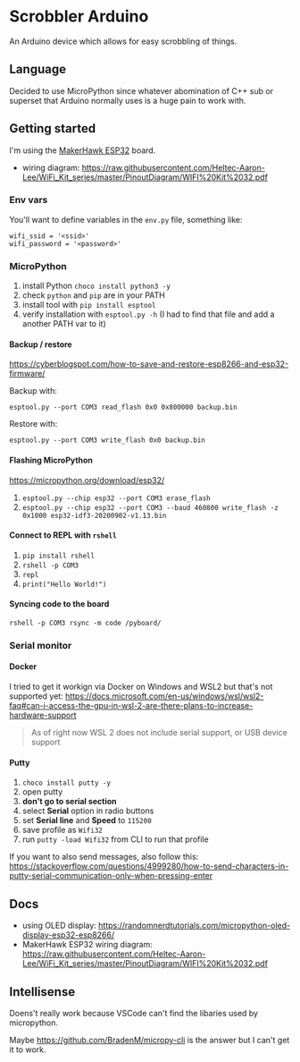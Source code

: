 # Scrobbler Arduino

An Arduino device which allows for easy scrobbling of things.

## Language

Decided to use MicroPython since whatever abomination of C++ sub or superset that Arduino normally uses is a huge pain to work with.

## Getting started

I'm using the [MakerHawk ESP32](https://www.amazon.co.uk/MakerHawk-Development-0-96inch-Display-Compatible/dp/B076P8GRWV) board.

- wiring diagram: https://raw.githubusercontent.com/Heltec-Aaron-Lee/WiFi_Kit_series/master/PinoutDiagram/WIFI%20Kit%2032.pdf

### Env vars

You'll want to define variables in the `env.py` file, something like:

```
wifi_ssid = '<ssid>'
wifi_password = '<password>'
```

### MicroPython

1. install Python `choco install python3 -y`
1. check `python` and `pip` are in your PATH
1. install tool with `pip install esptool`
1. verify installation with `esptool.py -h` (I had to find that file and add a another PATH var to it)

#### Backup / restore

https://cyberblogspot.com/how-to-save-and-restore-esp8266-and-esp32-firmware/

Backup with:

```
esptool.py --port COM3 read_flash 0x0 0x800000 backup.bin
```

Restore with:

```
esptool.py --port COM3 write_flash 0x0 backup.bin 
```

#### Flashing MicroPython

https://micropython.org/download/esp32/

1. `esptool.py --chip esp32 --port COM3 erase_flash`
1. `esptool.py --chip esp32 --port COM3 --baud 460800 write_flash -z 0x1000 esp32-idf3-20200902-v1.13.bin`

#### Connect to REPL with `rshell`

1. `pip install rshell`
1. `rshell -p COM3`
1. `repl`
1. `print("Hello World!")`

#### Syncing code to the board

```
rshell -p COM3 rsync -m code /pyboard/
```

### Serial monitor

#### Docker

I tried to get it workign via Docker on Windows and WSL2 but that's not supported yet: https://docs.microsoft.com/en-us/windows/wsl/wsl2-faq#can-i-access-the-gpu-in-wsl-2-are-there-plans-to-increase-hardware-support

> As of right now WSL 2 does not include serial support, or USB device support

#### Putty

1. `choco install putty -y`
1. open putty
1. **don't go to serial section**
1. select **Serial** option in radio buttons
1. set **Serial line** and **Speed** to `115200`
1. save profile as `Wifi32`
1. run `putty -load Wifi32` from CLI to run that profile

If you want to also send messages, also follow this: https://stackoverflow.com/questions/4999280/how-to-send-characters-in-putty-serial-communication-only-when-pressing-enter

## Docs

- using OLED display: https://randomnerdtutorials.com/micropython-oled-display-esp32-esp8266/
- MakerHawk ESP32 wiring diagram: https://raw.githubusercontent.com/Heltec-Aaron-Lee/WiFi_Kit_series/master/PinoutDiagram/WIFI%20Kit%2032.pdf

## Intellisense

Doens't really work because VSCode can't find the libaries used by micropython.

Maybe https://github.com/BradenM/micropy-cli is the answer but I can't get it to work.
